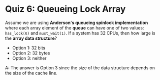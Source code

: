 # Quiz 6: Queueing Lock Array

Assume we are using **Anderson's queueing spinlock implementation** where each array element of the **queue** can have one of two values: `has_lock(0)` and `must_wait(1)`. If a system has 32 CPUs, then how large is the **array data structure**?

- Option 1: 32 bits
- Option 2: 32 bytes
- Option 3: neither

A: The answer is Option 3 since the size of the data structure depends on the size of the cache line.
